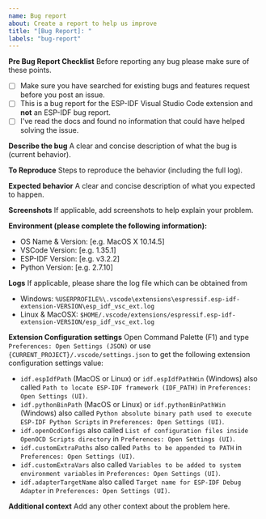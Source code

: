 ```yaml
---
name: Bug report
about: Create a report to help us improve
title: "[Bug Report]: "
labels: "bug-report"
---
```


**Pre Bug Report Checklist**
Before reporting any bug please make sure of these points.

- [ ] Make sure you have searched for existing bugs and features request before you post an issue.
- [ ] This is a bug report for the ESP-IDF Visual Studio Code extension and **not** an ESP-IDF bug report.
- [ ] I've read the docs and found no information that could have helped solving the issue.

**Describe the bug**
A clear and concise description of what the bug is (current behavior).

**To Reproduce**
Steps to reproduce the behavior (including the full log).

**Expected behavior**
A clear and concise description of what you expected to happen.

**Screenshots**
If applicable, add screenshots to help explain your problem.

**Environment (please complete the following information):**

- OS Name & Version: [e.g. MacOS X 10.14.5]
- VSCode Version: [e.g. 1.35.1]
- ESP-IDF Version: [e.g. v3.2.2]
- Python Version: [e.g. 2.7.10]

**Logs**
If applicable, please share the log file which can be obtained from

- Windows: `%USERPROFILE%\.vscode\extensions\espressif.esp-idf-extension-VERSION\esp_idf_vsc_ext.log`
- Linux & MacOSX: `$HOME/.vscode/extensions/espressif.esp-idf-extension-VERSION/esp_idf_vsc_ext.log`

**Extension Configuration settings**
Open Command Palette (F1) and type `Preferences: Open Settings (JSON)` or use `{CURRENT_PROJECT}/.vscode/settings.json` to get the following extension configuration settings value:

- `idf.espIdfPath` (MacOS or Linux) or `idf.espIdfPathWin` (Windows) also called `Path to locate ESP-IDF framework (IDF_PATH)` in `Preferences: Open Settings (UI)`.
- `idf.pythonBinPath` (MacOS or Linux) or `idf.pythonBinPathWin` (Windows) also called `Python absolute binary path used to execute ESP-IDF Python Scripts` in `Preferences: Open Settings (UI)`.
- `idf.openOcdConfigs` also called `List of configuration files inside OpenOCD Scripts directory` in `Preferences: Open Settings (UI)`.
- `idf.customExtraPaths` also called `Paths to be appended to PATH` in `Preferences: Open Settings (UI)`.
- `idf.customExtraVars` also called `Variables to be added to system environment variables` in `Preferences: Open Settings (UI)`.
- `idf.adapterTargetName` also called `Target name for ESP-IDF Debug Adapter` in `Preferences: Open Settings (UI)`.

**Additional context**
Add any other context about the problem here.
